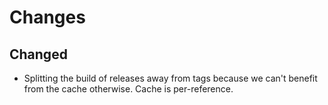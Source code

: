 # Changes

## Changed

- Splitting the build of releases away from tags because we can't benefit
  from the cache otherwise. Cache is per-reference.